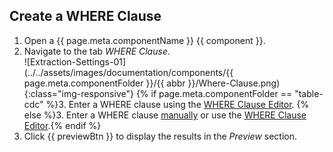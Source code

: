 
## Create a WHERE Clause 

1. Open a {{ page.meta.componentName }} {{ component }}. 
2. Navigate to the tab *WHERE Clause*.<br>
![Extraction-Settings-01](../../assets/images/documentation/components/{{ page.meta.componentFolder }}/{{ abbr }}/Where-Clause.png){:class="img-responsive"}
{% if page.meta.componentFolder == "table-cdc" %}3. Enter a WHERE clause using the [WHERE Clause Editor](#where-clause-editor). {% else %}3. Enter a WHERE clause [manually](#where-clause-text-mode) or use the [WHERE Clause Editor](#where-clause-editor).{% endif %}
4. Click {{ previewBtn }} to display the results in the *Preview* section.
